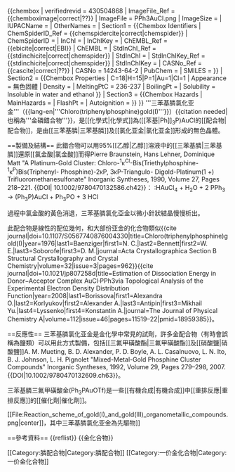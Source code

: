 {{chembox
| verifiedrevid = 430504868
| ImageFile_Ref = {{chemboximage|correct|??}}
| ImageFile = PPh3AuCl.png
| ImageSize =
| IUPACName =
| OtherNames =
| Section1 = {{Chembox Identifiers
|   ChemSpiderID_Ref = {{chemspidercite|correct|chemspider}}
|   ChemSpiderID =
|   InChI =
|   InChIKey =
|   ChEMBL_Ref = {{ebicite|correct|EBI}}
| ChEMBL =
| StdInChI_Ref = {{stdinchicite|correct|chemspider}}
|   StdInChI =
|   StdInChIKey_Ref = {{stdinchicite|correct|chemspider}}
|   StdInChIKey =
|   CASNo_Ref = {{cascite|correct|??}}
| CASNo = 14243-64-2
|   PubChem =
|   SMILES =
  }}
| Section2 = {{Chembox Properties
|   C=18|H=15|P=1|Au=1|Cl=1
|   Appearance = 無色固體
|   Density =
|   MeltingPtC = 236-237
|   BoilingPt =
|   Solubility = Insoluble in water and ethanol
  }}
| Section3 = {{Chembox Hazards
|   MainHazards =
|   FlashPt =
|   Autoignition =
  }}
}}
'''三苯基膦氯化亚金'''（{{lang-en|'''Chloro(triphenylphosphine)gold(I)'''}}）{{citation needed|也稱為'''金磷錯合物'''}}，是[[化學式|化學式]]為([[苯基|Ph]]<sub>3</sub>P)AuCl的[[配合物|配合物]]，是由[[三苯基膦|三苯基膦]]及[[氯化亚金|氯化亚金]]形成的無色晶體。

==製備及結構==
此錯合物可以用95%[[乙醇|乙醇]]溶液中的[[三苯基膦|三苯基膦]]還原[[氯金酸|氯金酸]]而得<ref>Pierre Braunstein, Hans Lehner, Dominique Matt "A Platinum-Gold Cluster: Chloro-<sup>1</sup>κ<sup>Cl</sup>-Bis(Triethylphosphine-<sup>1</sup>κ<sup>P</sup>)Bis(Triphenyl- Phosphine)-2κP, 3κP-Triangulo- Digold-Platinum(1 +) Trifluoromethanesulfonate" Inorganic Syntheses, 1990, Volume 27, Pages 218–221. {{DOI| 10.1002/9780470132586.ch42}}</ref>：
:HAuCl<sub>4</sub>  +  H<sub>2</sub>O  +  2 PPh<sub>3</sub>   →   (Ph<sub>3</sub>P)AuCl  +  Ph<sub>3</sub>PO  +  3 HCl

過程中氯金酸的黃色消退，三苯基膦氯化亞金以微小針狀結晶慢慢析出。

此配合物是線性的配位幾何，和大部份亚金的化合物類似<ref>{{cite journal|doi=10.1107/S0567740876004330|title=Chloro(triphenylphosphine)gold(I)|year=1976|last1=Baenziger|first1=N. C.|last2=Bennett|first2=W. E.|last3=Soborofe|first3=D. M.|journal=Acta Crystallographica Section B Structural Crystallography and Crystal Chemistry|volume=32|issue=3|pages=962}}</ref><ref>{{cite journal|doi=10.1021/jp807258d|title=Estimation of Dissociation Energy in Donor−Acceptor Complex AuCl·PPh3via Topological Analysis of the Experimental Electron Density Distribution Function|year=2008|last1=Borissova|first1=Alexandra O.|last2=Korlyukov|first2=Alexander A.|last3=Antipin|first3=Mikhail Yu.|last4=Lyssenko|first4=Konstantin A.|journal=The Journal of Physical Chemistry A|volume=112|issue=46|pages=11519–22|pmid=18959385}}</ref>。

==反應性==
三苯基膦氯化亚金是金化學中常見的試劑，許多金配合物（有時會誤稱為鹽類）可以用此方式製備，包括[[三氟甲磺酸酯|三氟甲磺酸酯]]及[[硝酸鹽|硝酸鹽]]<ref>A. M. Mueting, B. D. Alexander, P. D. Boyle, A. L. Casalnuovo, L. N. Ito, B. J. Johnson, L. H. Pignolet "Mixed-Metal-Gold Phosphine Cluster Compounds" Inorganic Syntheses, 1992, Volume 29, Pages 279–298, 2007. {{DOI|10.1002/9780470132609.ch63}}</ref>。

三苯基膦三氟甲磺酸金(Ph<sub>3</sub>PAuOTf)是一些[[有機合成|有機合成]]中[[重排反應|重排反應]]的[[催化劑|催化劑]]。

[[File:Reaction_scheme_of_gold(I)_and_gold(III)_organometallic_compounds.png|center]]，其中三苯基膦氯化亚金為先驅物]]

==參考資料==
{{reflist}}
{{金化合物}}

[[Category:膦配合物|Category:膦配合物]]
[[Category:一价金化合物|Category:一价金化合物]]